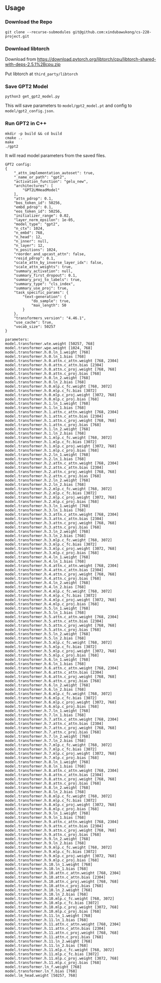 
## Usage

### Download the Repo

```
git clone --recurse-submodules git@github.com:xindubawukong/cs-228-project.git
```

### Download libtorch

Download from https://download.pytorch.org/libtorch/cpu/libtorch-shared-with-deps-2.5.1%2Bcpu.zip

Put libtorch at `third_party/libtorch`

### Save GPT2 Model

```
python3 get_gpt2_model.py
```

This will save parameters to `model/gpt2_model.pt` and config to `model/gpt2_config.json`.

### Run GPT2 in C++

```
mkdir -p build && cd build
cmake ..
make
./gpt2
```

It will read model parameters from the saved files.



```
GPT2 config:
{
    "_attn_implementation_autoset": true,
    "_name_or_path": "gpt2",
    "activation_function": "gelu_new",
    "architectures": [
        "GPT2LMHeadModel"
    ],
    "attn_pdrop": 0.1,
    "bos_token_id": 50256,
    "embd_pdrop": 0.1,
    "eos_token_id": 50256,
    "initializer_range": 0.02,
    "layer_norm_epsilon": 1e-05,
    "model_type": "gpt2",
    "n_ctx": 1024,
    "n_embd": 768,
    "n_head": 12,
    "n_inner": null,
    "n_layer": 12,
    "n_positions": 1024,
    "reorder_and_upcast_attn": false,
    "resid_pdrop": 0.1,
    "scale_attn_by_inverse_layer_idx": false,
    "scale_attn_weights": true,
    "summary_activation": null,
    "summary_first_dropout": 0.1,
    "summary_proj_to_labels": true,
    "summary_type": "cls_index",
    "summary_use_proj": true,
    "task_specific_params": {
        "text-generation": {
            "do_sample": true,
            "max_length": 50
        }
    },
    "transformers_version": "4.46.1",
    "use_cache": true,
    "vocab_size": 50257
}

parameters:
model.transformer.wte.weight [50257, 768]
model.transformer.wpe.weight [1024, 768]
model.transformer.h.0.ln_1.weight [768]
model.transformer.h.0.ln_1.bias [768]
model.transformer.h.0.attn.c_attn.weight [768, 2304]
model.transformer.h.0.attn.c_attn.bias [2304]
model.transformer.h.0.attn.c_proj.weight [768, 768]
model.transformer.h.0.attn.c_proj.bias [768]
model.transformer.h.0.ln_2.weight [768]
model.transformer.h.0.ln_2.bias [768]
model.transformer.h.0.mlp.c_fc.weight [768, 3072]
model.transformer.h.0.mlp.c_fc.bias [3072]
model.transformer.h.0.mlp.c_proj.weight [3072, 768]
model.transformer.h.0.mlp.c_proj.bias [768]
model.transformer.h.1.ln_1.weight [768]
model.transformer.h.1.ln_1.bias [768]
model.transformer.h.1.attn.c_attn.weight [768, 2304]
model.transformer.h.1.attn.c_attn.bias [2304]
model.transformer.h.1.attn.c_proj.weight [768, 768]
model.transformer.h.1.attn.c_proj.bias [768]
model.transformer.h.1.ln_2.weight [768]
model.transformer.h.1.ln_2.bias [768]
model.transformer.h.1.mlp.c_fc.weight [768, 3072]
model.transformer.h.1.mlp.c_fc.bias [3072]
model.transformer.h.1.mlp.c_proj.weight [3072, 768]
model.transformer.h.1.mlp.c_proj.bias [768]
model.transformer.h.2.ln_1.weight [768]
model.transformer.h.2.ln_1.bias [768]
model.transformer.h.2.attn.c_attn.weight [768, 2304]
model.transformer.h.2.attn.c_attn.bias [2304]
model.transformer.h.2.attn.c_proj.weight [768, 768]
model.transformer.h.2.attn.c_proj.bias [768]
model.transformer.h.2.ln_2.weight [768]
model.transformer.h.2.ln_2.bias [768]
model.transformer.h.2.mlp.c_fc.weight [768, 3072]
model.transformer.h.2.mlp.c_fc.bias [3072]
model.transformer.h.2.mlp.c_proj.weight [3072, 768]
model.transformer.h.2.mlp.c_proj.bias [768]
model.transformer.h.3.ln_1.weight [768]
model.transformer.h.3.ln_1.bias [768]
model.transformer.h.3.attn.c_attn.weight [768, 2304]
model.transformer.h.3.attn.c_attn.bias [2304]
model.transformer.h.3.attn.c_proj.weight [768, 768]
model.transformer.h.3.attn.c_proj.bias [768]
model.transformer.h.3.ln_2.weight [768]
model.transformer.h.3.ln_2.bias [768]
model.transformer.h.3.mlp.c_fc.weight [768, 3072]
model.transformer.h.3.mlp.c_fc.bias [3072]
model.transformer.h.3.mlp.c_proj.weight [3072, 768]
model.transformer.h.3.mlp.c_proj.bias [768]
model.transformer.h.4.ln_1.weight [768]
model.transformer.h.4.ln_1.bias [768]
model.transformer.h.4.attn.c_attn.weight [768, 2304]
model.transformer.h.4.attn.c_attn.bias [2304]
model.transformer.h.4.attn.c_proj.weight [768, 768]
model.transformer.h.4.attn.c_proj.bias [768]
model.transformer.h.4.ln_2.weight [768]
model.transformer.h.4.ln_2.bias [768]
model.transformer.h.4.mlp.c_fc.weight [768, 3072]
model.transformer.h.4.mlp.c_fc.bias [3072]
model.transformer.h.4.mlp.c_proj.weight [3072, 768]
model.transformer.h.4.mlp.c_proj.bias [768]
model.transformer.h.5.ln_1.weight [768]
model.transformer.h.5.ln_1.bias [768]
model.transformer.h.5.attn.c_attn.weight [768, 2304]
model.transformer.h.5.attn.c_attn.bias [2304]
model.transformer.h.5.attn.c_proj.weight [768, 768]
model.transformer.h.5.attn.c_proj.bias [768]
model.transformer.h.5.ln_2.weight [768]
model.transformer.h.5.ln_2.bias [768]
model.transformer.h.5.mlp.c_fc.weight [768, 3072]
model.transformer.h.5.mlp.c_fc.bias [3072]
model.transformer.h.5.mlp.c_proj.weight [3072, 768]
model.transformer.h.5.mlp.c_proj.bias [768]
model.transformer.h.6.ln_1.weight [768]
model.transformer.h.6.ln_1.bias [768]
model.transformer.h.6.attn.c_attn.weight [768, 2304]
model.transformer.h.6.attn.c_attn.bias [2304]
model.transformer.h.6.attn.c_proj.weight [768, 768]
model.transformer.h.6.attn.c_proj.bias [768]
model.transformer.h.6.ln_2.weight [768]
model.transformer.h.6.ln_2.bias [768]
model.transformer.h.6.mlp.c_fc.weight [768, 3072]
model.transformer.h.6.mlp.c_fc.bias [3072]
model.transformer.h.6.mlp.c_proj.weight [3072, 768]
model.transformer.h.6.mlp.c_proj.bias [768]
model.transformer.h.7.ln_1.weight [768]
model.transformer.h.7.ln_1.bias [768]
model.transformer.h.7.attn.c_attn.weight [768, 2304]
model.transformer.h.7.attn.c_attn.bias [2304]
model.transformer.h.7.attn.c_proj.weight [768, 768]
model.transformer.h.7.attn.c_proj.bias [768]
model.transformer.h.7.ln_2.weight [768]
model.transformer.h.7.ln_2.bias [768]
model.transformer.h.7.mlp.c_fc.weight [768, 3072]
model.transformer.h.7.mlp.c_fc.bias [3072]
model.transformer.h.7.mlp.c_proj.weight [3072, 768]
model.transformer.h.7.mlp.c_proj.bias [768]
model.transformer.h.8.ln_1.weight [768]
model.transformer.h.8.ln_1.bias [768]
model.transformer.h.8.attn.c_attn.weight [768, 2304]
model.transformer.h.8.attn.c_attn.bias [2304]
model.transformer.h.8.attn.c_proj.weight [768, 768]
model.transformer.h.8.attn.c_proj.bias [768]
model.transformer.h.8.ln_2.weight [768]
model.transformer.h.8.ln_2.bias [768]
model.transformer.h.8.mlp.c_fc.weight [768, 3072]
model.transformer.h.8.mlp.c_fc.bias [3072]
model.transformer.h.8.mlp.c_proj.weight [3072, 768]
model.transformer.h.8.mlp.c_proj.bias [768]
model.transformer.h.9.ln_1.weight [768]
model.transformer.h.9.ln_1.bias [768]
model.transformer.h.9.attn.c_attn.weight [768, 2304]
model.transformer.h.9.attn.c_attn.bias [2304]
model.transformer.h.9.attn.c_proj.weight [768, 768]
model.transformer.h.9.attn.c_proj.bias [768]
model.transformer.h.9.ln_2.weight [768]
model.transformer.h.9.ln_2.bias [768]
model.transformer.h.9.mlp.c_fc.weight [768, 3072]
model.transformer.h.9.mlp.c_fc.bias [3072]
model.transformer.h.9.mlp.c_proj.weight [3072, 768]
model.transformer.h.9.mlp.c_proj.bias [768]
model.transformer.h.10.ln_1.weight [768]
model.transformer.h.10.ln_1.bias [768]
model.transformer.h.10.attn.c_attn.weight [768, 2304]
model.transformer.h.10.attn.c_attn.bias [2304]
model.transformer.h.10.attn.c_proj.weight [768, 768]
model.transformer.h.10.attn.c_proj.bias [768]
model.transformer.h.10.ln_2.weight [768]
model.transformer.h.10.ln_2.bias [768]
model.transformer.h.10.mlp.c_fc.weight [768, 3072]
model.transformer.h.10.mlp.c_fc.bias [3072]
model.transformer.h.10.mlp.c_proj.weight [3072, 768]
model.transformer.h.10.mlp.c_proj.bias [768]
model.transformer.h.11.ln_1.weight [768]
model.transformer.h.11.ln_1.bias [768]
model.transformer.h.11.attn.c_attn.weight [768, 2304]
model.transformer.h.11.attn.c_attn.bias [2304]
model.transformer.h.11.attn.c_proj.weight [768, 768]
model.transformer.h.11.attn.c_proj.bias [768]
model.transformer.h.11.ln_2.weight [768]
model.transformer.h.11.ln_2.bias [768]
model.transformer.h.11.mlp.c_fc.weight [768, 3072]
model.transformer.h.11.mlp.c_fc.bias [3072]
model.transformer.h.11.mlp.c_proj.weight [3072, 768]
model.transformer.h.11.mlp.c_proj.bias [768]
model.transformer.ln_f.weight [768]
model.transformer.ln_f.bias [768]
model.lm_head.weight [50257, 768]
```


<!-- 

The error you're encountering is caused by `torch.jit.script` trying to script a Hugging Face model that internally uses certain Python-specific constructs (like `_lru_cache_wrapper`), which are not compatible with TorchScript. The Hugging Face models, such as `GPT2LMHeadModel`, often include features that TorchScript cannot script directly due to dynamic attributes or caching mechanisms that TorchScript does not support.

To work around this issue, you can use `torch.jit.trace` on just the parts of the model that don’t require `None` handling, by splitting the logic for handling `past_key_values`. Here's a refined approach:

### Workaround: Split the Model Logic for `None` Handling

Since `torch.jit.trace` does not handle `None` well, we can:
1. Implement two functions within the wrapper model—one for the first pass (where `past_key_values` is `None`) and another for subsequent passes (where `past_key_values` contains tensors).
2. Trace each function separately and manage `past_key_values` in the application code.

### Revised Approach

1. **Define Two Separate Functions in Python**:
   - One function for the initial pass (`past_key_values=None`).
   - Another function for subsequent passes with `past_key_values`.

2. **Trace Each Function Separately**:
   - Trace `forward_no_cache` for the first pass.
   - Trace `forward_with_cache` for subsequent passes.

Here’s the updated Python code:

```python
import torch
from transformers import GPT2LMHeadModel

class GPT2WithCache(torch.nn.Module):
    def __init__(self, model):
        super(GPT2WithCache, self).__init__()
        self.model = model

    def forward_no_cache(self, input_ids):
        # First pass with no cache
        outputs = self.model(input_ids, use_cache=True)
        return outputs.logits, outputs.past_key_values

    def forward_with_cache(self, input_ids, past_key_values):
        # Subsequent passes with cache
        outputs = self.model(input_ids, past_key_values=past_key_values, use_cache=True)
        return outputs.logits, outputs.past_key_values

# Initialize the model
model = GPT2LMHeadModel.from_pretrained("gpt2")
wrapped_model = GPT2WithCache(model)

# Define dummy inputs
dummy_input = torch.randint(0, 50257, (1, 1))  # Single token input
dummy_past_key_values = tuple([torch.zeros((1, 12, 0, 64)) for _ in range(24)])  # Example shape for GPT-2

# Trace both functions separately
scripted_model_no_cache = torch.jit.trace(wrapped_model.forward_no_cache, (dummy_input,))
scripted_model_with_cache = torch.jit.trace(wrapped_model.forward_with_cache, (dummy_input, dummy_past_key_values))

# Save both traced models
scripted_model_no_cache.save("gpt2_no_cache.pt")
scripted_model_with_cache.save("gpt2_with_cache.pt")
```

### Step 2: Using the Traced Models in LibTorch

In your C++ application, you can load both traced models and handle the `past_key_values` yourself, calling the appropriate model based on whether it's the first pass or a subsequent pass.

```cpp
#include <torch/script.h>
#include <iostream>

int main() {
    // Load both models
    torch::jit::script::Module model_no_cache;
    torch::jit::script::Module model_with_cache;
    try {
        model_no_cache = torch::jit::load("gpt2_no_cache.pt");
        model_with_cache = torch::jit::load("gpt2_with_cache.pt");
    } catch (const c10::Error& e) {
        std::cerr << "Error loading the model\n";
        return -1;
    }

    // Prepare input tensor for the first pass
    torch::Tensor input_ids = torch::randint(0, 50257, {1, 1}, torch::kLong);

    // Initialize past_key_values to None (empty IValue for the first pass)
    torch::jit::IValue past_key_values = torch::jit::IValue();

    // Choose the appropriate model for the first pass
    torch::Tensor logits;
    if (past_key_values.isNone()) {
        // First pass with no cache
        auto output = model_no_cache.forward({input_ids}).toTuple();
        logits = output->elements()[0].toTensor();
        past_key_values = output->elements()[1];  // Update past_key_values with new cache
    }

    // Subsequent passes
    for (int i = 0; i < 20; i++) {
        // Choose the model with cache
        auto output = model_with_cache.forward({input_ids, past_key_values}).toTuple();
        logits = output->elements()[0].toTensor();
        past_key_values = output->elements()[1];  // Update with new cache

        // Select the next token (greedy decoding)
        auto next_token = logits.argmax(-1);

        // Update input_ids for the next pass
        input_ids = next_token.unsqueeze(0);
        std::cout << "Generated token " << i << ": " << next_token.item<int>() << std::endl;
    }

    return 0;
}
```

### Explanation
1. **Two Traced Models**: By splitting `forward_no_cache` and `forward_with_cache`, we avoid any `None` issues in `torch.jit.trace`.
2. **First Pass**: Use `model_no_cache` for the first pass (where `past_key_values` is `None`).
3. **Subsequent Passes**: Use `model_with_cache` and pass `past_key_values` to reuse cached computations.
4. **Updating `input_ids`**: After generating each token, update `input_ids` for the next token generation.

### Summary
This approach effectively bypasses the limitations of `None` handling in `torch.jit.trace` by:
- Splitting the model logic into two functions: one for the initial pass and one for cached passes.
- Tracing each function separately and managing the `past_key_values` state in the application code. 

This should avoid errors while enabling efficient generation with cached states in LibTorch. -->
